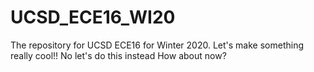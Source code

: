 # UCSD_ECE16_WI20
The repository for UCSD ECE16 for Winter 2020.
Let's make something really cool!!
No let's do this instead
How about now?

